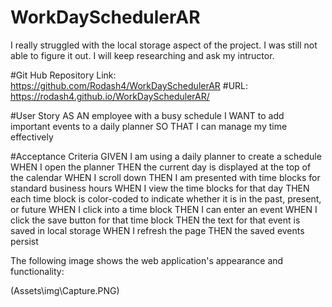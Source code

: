 # WorkDaySchedulerAR

I really struggled with the local storage aspect of the project. I was still not able to figure it out. I will keep researching and ask my intructor. 


#Git Hub Repository Link: https://github.com/Rodash4/WorkDaySchedulerAR
#URL: https://rodash4.github.io/WorkDaySchedulerAR/

#User Story
AS AN employee with a busy schedule
I WANT to add important events to a daily planner
SO THAT I can manage my time effectively

#Acceptance Criteria
GIVEN I am using a daily planner to create a schedule
WHEN I open the planner
THEN the current day is displayed at the top of the calendar
WHEN I scroll down
THEN I am presented with time blocks for standard business hours
WHEN I view the time blocks for that day
THEN each time block is color-coded to indicate whether it is in the past, present, or future
WHEN I click into a time block
THEN I can enter an event
WHEN I click the save button for that time block
THEN the text for that event is saved in local storage
WHEN I refresh the page
THEN the saved events persist

The following image shows the web application's appearance and functionality:

(Assets\img\Capture.PNG)